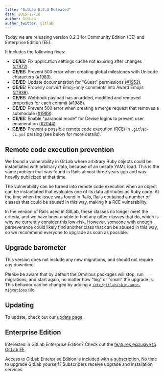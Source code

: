 ```yaml
---
title: "GitLab 8.2.3 Released"
date: 2015-12-10
author: GitLab
author_twitter: gitlab
---
```


Today we are releasing version 8.2.3 for Community Edition (CE) and Enterprise
Edition (EE).

It includes the following fixes:

- **CE/EE:** Fix application settings cache not expiring after changes
  ([#1972]).
- **CE/EE:** Prevent 500 error when creating global milestones with Unicode
  characters ([#1983]).
- **CE/EE:** Update documentation for "Guest" permissions ([#1952]).
- **CE/EE:** Properly convert Emoji-only comments into Award Emojis ([#1936]).
- **CE/EE:** Webhook payload has an added, modified and removed properties for
  each commit ([#1988]).
- **CE/EE:** Prevent 500 error when creating a merge request that removes a
  submodule ([#1989]).
- **CE/EE:** Enable "paranoid mode" for Devise logins to prevent user
  enumeration ([#2044]).
- **CE/EE:** Prevent a possible remote code execution (RCE) in `.gitlab-ci.yml`
  parsing (see below for more details).

[#1936]: https://gitlab.com/gitlab-org/gitlab-ce/merge_requests/1936
[#1952]: https://gitlab.com/gitlab-org/gitlab-ce/merge_requests/1952
[#1972]: https://gitlab.com/gitlab-org/gitlab-ce/merge_requests/1972
[#1983]: https://gitlab.com/gitlab-org/gitlab-ce/merge_requests/1983
[#1988]: https://gitlab.com/gitlab-org/gitlab-ce/merge_requests/1988
[#1989]: https://gitlab.com/gitlab-org/gitlab-ce/merge_requests/1989
[#2044]: https://gitlab.com/gitlab-org/gitlab-ce/merge_requests/2044

<!-- more -->

## Remote code execution prevention

We found a vulnerability in GitLab where arbitrary Ruby objects could be
instantiated with arbitrary data, because of an unsafe YAML load. This is the
same problem that was found in Rails almost three years ago and was heavily
publicized at that time.

The vulnerability can be turned into remote code execution when an object can be
instantiated that evaluates one of its data attributes as Ruby code. At the time
when the issue was found in Rails, Rails contained a number of classes that
could be abused in this way, making it a RCE vulnerability.

In the version of Rails used in GitLab, these classes no longer meet the
criteria, and we have been unable to find any other classes that do, which is
why we currently consider this low-risk. However, someone with enough
perseverance could likely find another class that can be abused in this way, so
we recommend everyone to upgrade as soon as possible.

## Upgrade barometer

This version does not include any new migrations, and should not require any
downtime.

Please be aware that by default the Omnibus packages will stop, run migrations,
and start again, no matter how “big” or “small” the upgrade is. This behavior
can be changed by adding a [`/etc/gitlab/skip-auto-migrations`
file](http://doc.gitlab.com/omnibus/update/README.html).

## Updating

To update, check out our [update page](https://about.gitlab.com/update).

## Enterprise Edition

Interested in GitLab Enterprise Edition?
Check out the [features exclusive to GitLab EE](https://about.gitlab.com/features/#enterprise).

Access to GitLab Enterprise Edition is included with a [subscription](http://www.gitlab.com/pricing).
No time to upgrade GitLab yourself?
Subscribers receive upgrade and installation services.
